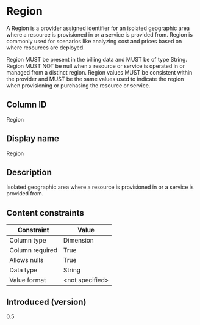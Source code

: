 # Region

A Region is a provider assigned identifier for an isolated geographic area where a resource is provisioned in or a service is provided from. Region is commonly used for scenarios like analyzing cost and prices based on where resources are deployed.

Region MUST be present in the billing data and MUST be of type String. Region MUST NOT be null when a resource or service is operated in or managed from a distinct region. Region values MUST be consistent within the provider and MUST be the same values used to indicate the region when provisioning or purchasing the resource or service.

## Column ID

Region

## Display name

Region

## Description

Isolated geographic area where a resource is provisioned in or a service is provided from.

## Content constraints

| Constraint      | Value           |
|-----------------|-----------------|
| Column type     | Dimension       |
| Column required | True            |
| Allows nulls    | True            |
| Data type       | String          |
| Value format    | \<not specified> |

## Introduced (version)

0.5
